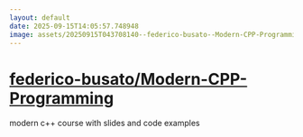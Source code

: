 ```yaml
---
layout: default
date: 2025-09-15T14:05:57.748948
image: assets/20250915T043708140--federico-busato--Modern-CPP-Programming--20250915T043907549--cropped.png
---
```


# [federico-busato/Modern-CPP-Programming](https://github.com/federico-busato/Modern-CPP-Programming)

modern c++ course with slides and code examples

